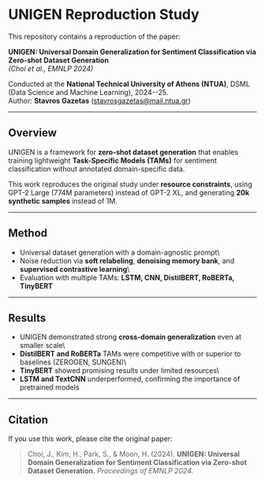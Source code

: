 # UNIGEN Reproduction Study

This repository contains a reproduction of the paper:

**UNIGEN: Universal Domain Generalization for Sentiment Classification
via Zero-shot Dataset Generation**\
*(Choi et al., EMNLP 2024)*

Conducted at the **National Technical University of Athens (NTUA)**,
DSML (Data Science and Machine Learning), 2024--25.\
Author: **Stavros Gazetas** (stavrosgazetas@mail.ntua.gr)

------------------------------------------------------------------------

## Overview

UNIGEN is a framework for **zero-shot dataset generation** that enables
training lightweight **Task-Specific Models (TAMs)** for sentiment
classification without annotated domain-specific data.

This work reproduces the original study under **resource constraints**,
using GPT-2 Large (774M parameters) instead of GPT-2 XL, and generating
**20k synthetic samples** instead of 1M.

------------------------------------------------------------------------

## Method

-   Universal dataset generation with a domain-agnostic prompt\
-   Noise reduction via **soft relabeling**, **denoising memory bank**,
    and **supervised contrastive learning**\
-   Evaluation with multiple TAMs: **LSTM, CNN, DistilBERT, RoBERTa,
    TinyBERT**

------------------------------------------------------------------------

## Results

-   UNIGEN demonstrated strong **cross-domain generalization** even at
    smaller scale\
-   **DistilBERT and RoBERTa** TAMs were competitive with or superior to
    baselines (ZEROGEN, SUNGEN)\
-   **TinyBERT** showed promising results under limited resources\
-   **LSTM and TextCNN** underperformed, confirming the importance of
    pretrained models

------------------------------------------------------------------------

## Citation

If you use this work, please cite the original paper:

> Choi, J., Kim, H., Park, S., & Moon, H. (2024). **UNIGEN: Universal
> Domain Generalization for Sentiment Classification via Zero-shot
> Dataset Generation.** *Proceedings of EMNLP 2024.*
